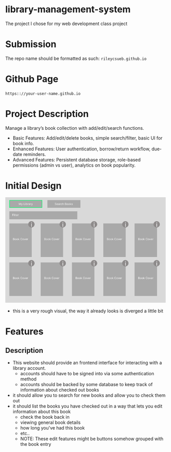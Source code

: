 # library-management-system
The project I chose for my web development class project

# Submission
The repo name should be formatted as such: `rileycsueb.github.io`

# Github Page
`https:://your-user-name.github.io`


# Project Description
Manage a library’s book collection with add/edit/search functions.
- Basic Features: Add/edit/delete books, simple search/filter, basic UI for book info.
- Enhanced Features: User authentication, borrow/return workflow, due-date reminders.
- Advanced Features: Persistent database storage, role-based permissions (admin vs user), analytics on book popularity.

# Initial Design
![image](images/UI.png)
- this is a very rough visual, the way it already looks is diverged a little bit

# Features
## Description
- This website should provide an frontend interface for interacting with a library account.
  - accounts should have to be signed into via some authentication method
  - accounts should be backed by some database to keep track of information about checked out books
- it should allow you to search for new books and allow you to check them out
- it should list the books you have checked out in a way that lets you edit information about this book
  - check the book back in
  - viewing general book details
  - how long you've had this book
  - etc..
  - NOTE: These edit features might be buttons somehow grouped with the book entry
